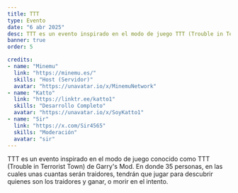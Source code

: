 ```yaml
---
title: TTT
type: Evento
date: "6 abr 2025"
desc: TTT es un evento inspirado en el modo de juego TTT (Trouble in Terrorist Town) de Garry's Mod.
banner: true
order: 5

credits:
- name: "Minemu"
  link: "https://minemu.es/"
  skills: "Host (Servidor)"
  avatar: "https://unavatar.io/x/MinemuNetwork"
- name: "Katto"
  link: "https://linktr.ee/katto1"
  skills: "Desarrollo Completo"
  avatar: "https://unavatar.io/x/SoyKatto1"
- name: "Sir"
  link: "https://x.com/Sir4565"
  skills: "Moderación"
  avatar: "sir"
---
```

TTT es un evento inspirado en el modo de juego conocido como TTT (Trouble in Terrorist Town) de Garry's Mod. En donde 35 personas, en las cuales unas cuantas serán traidores, tendrán que jugar para descubrir quienes son los traidores y ganar, o morir en el intento.